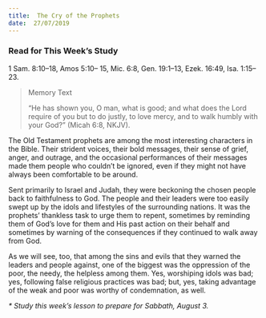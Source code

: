 ```yaml
---
title:  The Cry of the Prophets
date:  27/07/2019
---
```


### Read for This Week’s Study
1 Sam. 8:10–18, Amos 5:10– 15, Mic. 6:8, Gen. 19:1–13, Ezek. 16:49, Isa. 1:15–23.

> <p>Memory Text</p>
> “He has shown you, O man, what is good; and what does the Lord require of you but to do justly, to love mercy, and to walk humbly with your God?” (Micah 6:8, NKJV).

The Old Testament prophets are among the most interesting characters in the Bible. Their strident voices, their bold messages, their sense of grief, anger, and outrage, and the occasional performances of their messages made them people who couldn’t be ignored, even if they might not have always been comfortable to be around.

Sent primarily to Israel and Judah, they were beckoning the chosen people back to faithfulness to God. The people and their leaders were too easily swept up by the idols and lifestyles of the surrounding nations. It was the prophets’ thankless task to urge them to repent, sometimes by reminding them of God’s love for them and His past action on their behalf and sometimes by warning of the consequences if they continued to walk away from God.

As we will see, too, that among the sins and evils that they warned the leaders and people against, one of the biggest was the oppression of the poor, the needy, the helpless among them. Yes, worshiping idols was bad; yes, following false religious practices was bad; but, yes, taking advantage of the weak and poor was worthy of condemnation, as well.

_* Study this week’s lesson to prepare for Sabbath, August 3._